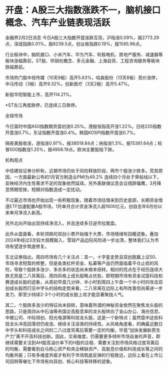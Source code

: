 # 开盘：A股三大指数涨跌不一，脑机接口概念、汽车产业链表现活跃

金融界2月2日消息
今日A股三大指数开盘涨跌互现，沪指涨0.09%，报2773.29点，深成指跌0.01%，报8239.5点，创业板指跌0.19%，报1585.96点。

行业板块中，脑机接口、小米汽车、华为汽车、轮毂电机、房地产服务、减速器等板块涨幅靠前，ST股、供销社概念、多元金融、上海自贸、工程咨询服务等板块跌幅靠前。

市场热门股中视传媒（10天9板）高开5.63%，哈森股份（13天8板）竞价涨停，中马传动（3板）高开9.32%，创新医疗（3天2板）高开5.47%。

新股华阳智能上市，高开114.21%。

*ST左江再度跌停，已连续三日跌停。

全球市场

今日富时中国A50指数期货盘初涨0.25%。港股恒指高开涨1.22%。日经225指数开盘涨0.7%，东证指数开盘涨0.4%。韩国KOSPI指数开盘涨0.7%。

隔夜美股收涨，道指涨0.97%，报38519.84点；纳指涨1.3%，报15361.64点；标普500指数涨1.25%，报4906.19点。欧洲主要股指下跌。

机构观点

中信建投证券分析称，近期市场仍处于风险释放阶段，两市个股涨少跌多。究其原因，一方面最新公布的1月官方制造业PMI为49.2%
连续四个月处于荣枯线以下，反映经济内生性需求不足的现象依然延续。另外美联储议息会议措辞偏鹰，3月降息预期受挫，短期对指数造成一定扰动。

不过最近市场也开始出现一些积极现象，随着市场估值来到历史底部，长期资金借道ETF加速配置A股市场，1月单月合计资金净流入超1600亿元，创自去年8月份以来单月净流入新高。

另外北向开始出现持续净流入，并且连续多日逆市拉尾盘。

此外从盘面看，本轮领跌的双创小票开始强于大票，市场情绪有回暖迹象。叠加2024年经过3次较大规模敲入，雪球产品边际风险进一步出清，整体我们认为市场有望逐步筑底修复。

东北证券指出，周四市场有几个关注点：其一，十字星走势且双创跑赢上证50、市场寻求短暂的修整，但是各类杠杆资金、私募等产品仍然面临着平仓止损的风险，导致个股跌多涨少、多杀多的状态尚未根本扭转。相对的亮点在于经历连续大跌尤其是二八背离后、周四风格上成长股略占优些，即短期市场有资金试盘科技和赛道成长股的迹象，从周初早盘几分钟、半小时到周四上午盘一个半小时的攻击双创成长股而打压中字头的结构走势来看，二八背离在边际上有所改善但尚需进一步发力、即至少持续2-3个小时的成长股上攻才能显著聚拢人气。

其二，个股跌多涨少的特征尚未扭转，意味着所谓的神秘资金依然在聚焦龙头股的思路，只是周四从中石油等央国企高股息率的龙头股转向了金山办公、海光信息、中微公司、中际旭创、阳光电源等科技龙头股，这是一个新特点；虽然盘中这些科技龙头冲高回落但仍收涨、继续关注该类的持续性。从风格角度看，的确最近数日中字头和科技成长之间的二八过度背离后需要一定的均衡，毕竟“加快发展新质生产力”离不开高科技创新。因此，交易维度，仍需要更多倾听市场自身的声音，即继续需要关注到AH股高溢价率下的H股的企稳、需要关注到市场风格过度背离后的均衡，需要看到白马核心资产和央企稀缺资产、高股息价值和科技成长等之间的均衡共振；只有多维度共振才有利于市场筑底反弹的行稳致远，边际上看在上市公司回购等催化下市场有向双创、核心科技等转移的迹象。


